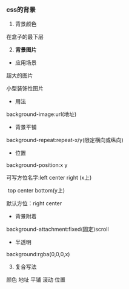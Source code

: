 ### css的背景

1. 背景颜色

在盒子的最下层

2. **背景图片**

- 应用场景

超大的图片

小型装饰性图片

- 用法

background-image:url(地址)

- 背景平铺

background-repeat:repeat-x/y(限定横向或纵向)

- 位置

background-position:x y 

可写方位名字:left center right (x上)

​                        top center bottom(y上)

默认方位：right center

- 背景附着

background-attachment:fixed(固定)scroll

- 半透明

background:rgba(0,0,0,x)

3. 复合写法

颜色 地址 平铺 滚动 位置
